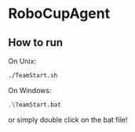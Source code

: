 # RoboCupAgent

## How to run

On Unix:
```bash
./TeamStart.sh
```

On Windows:
```bash
.\TeamStart.bat
```

or simply double click on the bat file!